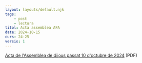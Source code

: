 ```yaml
---
layout: layouts/default.njk
tags: 
    - post
    - lectura
titol: Acta assemblea AFA
date: 2024-10-15
curs: 24-25
versio: 1
---
```


[Acta de l'Assemblea de dijous passat 10 d'octubre de 2024](/assets/docs/2024-10-10-acta-afa.pdf) (PDF)